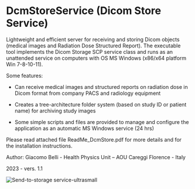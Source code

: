 # DcmStoreService  (Dicom Store Service)

Lightweight and efficient server for receiving and storing Dicom objects (medical images and Radiation Dose Structured Report).
The executable tool implements the Dicom Storage SCP service class and runs as an unattended service on computers with OS MS Windows (x86/x64 platform Win 7-8-10-11).

Some features:
- Can receive medical images and structured reports on radiation dose in Dicom format from company PACS and radiology equipment

- Creates a tree-architecture folder system (based on study ID or patient name) for archiving study images

- Some simple scripts and files are provided to manage and configure the application as an automatic MS Windows service (24 hrs)

Please read attached file ReadMe_DcmStore.pdf for more details and for the installation instructions.

Author: Giacomo Belli -
Health Physics Unit – AOU Careggi
Florence - Italy

2023 - vers. 1.1

![Send-to-storage service-ultrasmall](https://github.com/giacbli/DcmStoreService/assets/15181782/d3c31ce8-046b-45f6-831f-87aec9ed98c1)
